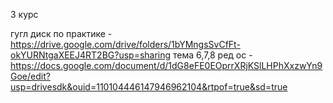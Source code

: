 3 курс

гугл диск по практике - https://drive.google.com/drive/folders/1bYMngsSvCfFt-okYURNtgaXEEJ4RT2BG?usp=sharing
тема 6,7,8 ред ос - https://docs.google.com/document/d/1dG8eFE0EOprrXRjKSlLHPhXxzwYn9Goe/edit?usp=drivesdk&ouid=110104446147946962104&rtpof=true&sd=true

